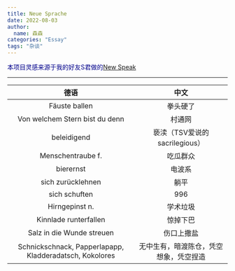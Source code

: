 ```yaml
---
title: Neue Sprache
date: 2022-08-03
author:
  name: 森森
categories: "Essay"
tags: "杂谈"
---
```



<span style="color:darkblue"> 本项目灵感来源于我的好友S君做的[New Speak]( https://matterofti.me/samizda/new-speak "New Speaking")</span>

___________________________________________

| **德语** | **中文** |
| :------:| :------: |
| Fäuste ballen | 拳头硬了 |
| Von welchem Stern bist du denn | 村通网 |
| beleidigend | 亵渎（TSV爱说的sacrilegious）|
| Menschentraube f. | 吃瓜群众 |
| bierernst | 电波系 |
| sich zurücklehnen | 躺平 |
| sich schuften | 996 |
| Hirngepinst n. | 学术垃圾 |
| Kinnlade runterfallen | 惊掉下巴 |
| Salz in die Wunde streuen | 伤口上撒盐 |
| Schnickschnack, Papperlapapp, Kladderadatsch, Kokolores | 无中生有，暗渡陈仓，凭空想象，凭空捏造 |
